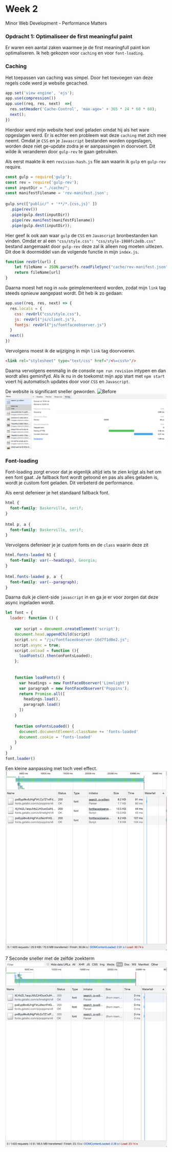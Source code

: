 # Week 2
Minor Web Development - Performance Matters
### Opdracht 1: Optimaliseer de first meaningful paint
Er waren een aantal zaken waarmee je de first meaningfull paint kon optimaliseren. Ik heb gekozen voor `caching` en voor `font-loading`.

### Caching
Het toepassen van caching was simpel. Door het toevoegen van deze regels code werd je website gecached.
```js
app.set('view engine', 'ejs');
app.use(compression())
app.use((req, res, next)  =>{
  res.setHeader('Cache-Control', 'max-age=' + 365 * 24 * 60 * 60);
  next();
})
```
Hierdoor werd mijn website heel snel geladen omdat hij als het ware opgeslagen werd.
Er is echter een probleem wat deze `caching` met zich mee neemt. Omdat je `CSS` en je `Javascript` bestanden worden opgeslagen, worden deze niet ge-update zodra je er aanpassingen in doorvoert. Dit wilde ik veranderen door `gulp-rev` te gaan gebruiken.

Als eerst maakte ik een `revision-hash.js` file aan waarin ik `gulp` en `gulp-rev` require.
```js
const gulp = require('gulp');
const rev = require('gulp-rev');
const inputDir = "./cache/";
const manifestFilename = 'rev-manifest.json';

gulp.src(["public/" + '**/*.{css,js}' ])
  .pipe(rev())
  .pipe(gulp.dest(inputDir))
  .pipe(rev.manifest(manifestFilename))
  .pipe(gulp.dest(inputDir));
```
Hier geef ik ook aan waar `gulp` de `CSS` en `Javascript` bronbestanden kan vinden.
Omdat er al een `"css/style.css": "css/style-1980fc2e8b.css"` bestand aangemaakt door `gulp-rev` deze zal ik alleen nog moeten uitlezen. Dit doe ik doormiddel van de volgende functie in mijn `index.js`.
```js
function revUrl(url) {
    let fileName = JSON.parse(fs.readFileSync("cache/rev-manifest.json", 'utf8'))
    return fileName[url]
}
```
Daarna moest het nog in `node` geimplementeerd worden, zodat mijn `link` tag steeds opnieuw aangepast wordt.
Dit heb ik zo gedaan:
```js
app.use((req, res, next) => {
  res.locals = {
    css: revUrl("css/style.css"),
    js: revUrl("js/client.js"),
    fontjs: revUrl("js/fontfaceobserver.js")
  }
  next()
})
```
Vervolgens moest ik de wijziging in mijn `link` tag doorvoeren.
```html
<link rel="stylesheet" type="text/css" href="/<%=css%>"/>
```
Daarna vervolgens eenmalig in de console `npm run revision` intypen en dan wordt alles geminifyd. Als ik nu in de toekomst mijn app start met `npm start` voert hij automatisch updates door voor `CSS` en `Javascript`.

De website is significant sneller geworden.
![Before](https://github.com/japgroevemaker/performance-matters-1819/blob/master/images/n0-caching2.png)
![After](https://github.com/japgroevemaker/performance-matters-1819/blob/master/images/caching.png)

### Font-loading
Font-loading zorgt ervoor dat je eigenlijk altijd iets te zien krijgt als het om een font gaat. Je fallback font wordt getoond en pas als alles geladen is, wordt je custom font geladen. Dit verbeterd de performance.

Als eerst defenieer je het standaard fallback font.
```CSS
html {
  font-family: Baskerville, serif;
}

html p, a {
  font-family: Baskerville, serif;
}
```

Vervolgens defenieer je je custom fonts en de `class` waarin deze zit
```css
html.fonts-loaded h1 {
  font-family: var(--headings), Georgia;
}

html.fonts-loaded p, a  {
  font-family: var(--paragraph);
}
```
Daarna duik je client-side `javascript` in en ga je er voor zorgen dat deze async ingeladen wordt.
```js
let font = {
  loader: function () {

    var script = document.createElement('script');
    document.head.appendChild(script)
    script.src = "/js/fontfaceobserver-16d7f1d0e2.js";
    script.async = true;
    script.onload = function (){
      loadFonts().then(onFontsLoaded);
    };


    function loadFonts() {
      var headings = new FontFaceObserver('Limelight')
      var paragraph = new FontFaceObserver('Poppins');
      return Promise.all([
        headings.load(),
        paragraph.load()
      ])
    }

    function onFontsLoaded() {
      document.documentElement.className += 'fonts-loaded'
      document.cookie = 'fonts-loaded'
    }
  }
}
font.loader()
```
Een kleine aanpassing met toch veel effect.
![Before](https://github.com/japgroevemaker/performance-matters-1819/blob/master/images/before_font.png)

7 Seconde sneller met de zelfde zoekterm
![After](https://github.com/japgroevemaker/performance-matters-1819/blob/master/images/after_font.png)
